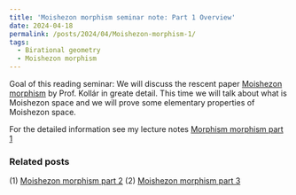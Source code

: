 ```yaml
---
title: 'Moishezon morphism seminar note: Part 1 Overview'
date: 2024-04-18
permalink: /posts/2024/04/Moishezon-morphism-1/
tags:
  - Birational geometry
  - Moishezon morphism
---
```


Goal of this reading seminar: We will discuss the rescent paper [Moishezon morphism](https://www.intlpress.com/site/pub/pages/journals/items/pamq/content/vols/0018/0004/a011/index.php?mode=ns) by Prof. Kollár in greate detail. This time we will talk about what is Moishezon space and we will prove some elementary properties of Moishezon space.

For the detailed information see my lecture notes [Morphism morphism part 1](https://yilimath.github.io/files/Birational/Moishezon/Moishezon-morphism1.pdf)


### Related posts
(1) [Moishezon morphism part 2](https://yilimath.github.io/posts/2024/05/Moishezon-morphism-2/)
(2) [Moishezon morphism part 3](https://yilimath.github.io/posts/2024/05/Moishezon-morphism-3/)
